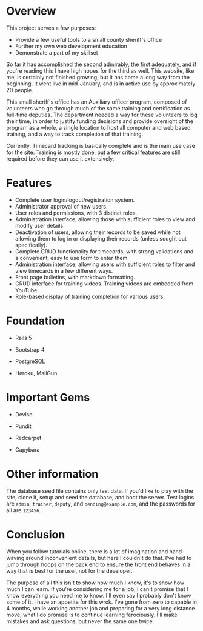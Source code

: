 Overview
=====
This project serves a few purposes: 

* Provide a few useful tools to a small county sheriff's office
* Further my own web development education
* Demonstrate a part of my skillset

So far it has accomplished the second admirably, the first adequately, and if
you're reading this I have high hopes for the third as well. This website,
like me, is certainly not finished growing, but it has come a long way from 
the beginning. It went live in mid-January, and is in active use by 
approximately 20 people. 


This small sheriff's office has an Auxiliary officer program, composed of 
volunteers who go through much of the same training and certification as 
full-time deputies. The department needed a way for these volunteers to log 
their time, in order to justify funding decisions and provide oversight of the 
program as a whole, a single location to host all computer and web based 
training, and a way to track completion of that training. 

Currently, Timecard tracking is basically complete and is the main use case for 
the site. Training is mostly done, but a few critical features are still
required before they can use it extensively. 

Features
=====
* Complete user login/logout/registration system.
* Administrator approval of new users.
* User roles and permissions, with 3 distinct roles.
* Administration interface, allowing those with sufficient roles to view and
  modify user details.
* Deactivation of users, allowing their records to be saved while not allowing
  them to log in or displaying their records (unless sought out specifically). 
* Complete CRUD functionality for timecards, with strong validations and a
  convenient, easy to use form to enter them.
* Administration interface, allowing users with sufficient roles to filter and 
  view timecards in a few different ways.
* Front page bulletins, with markdown formatting. 
* CRUD interface for training videos. Training videos are embedded from YouTube.
* Role-based display of training completion for various users.   


Foundation
======

* Rails 5

* Bootstrap 4

* PostgreSQL

* Heroku, MailGun

Important Gems
====
* Devise

* Pundit

* Redcarpet

* Capybara

Other information
=====
The database seed file contains only test data. If you'd like to play with the
site, clone it, setup and seed the database, and boot the server. Test logins
are `admin`, `trainer`, `deputy`, and `pending@example.com`, and the passwords for all
are `123456`.

Conclusion
====
When you follow tutorials online, there is a lot of imagination and hand-waving 
around inconvenient details, but here I couldn't do that. I've had to jump 
through hoops on the back end to ensure the front end behaves in a way that is 
best for the user, not for the developer. 

The purpose of all this isn't to show how much I know, it's to show how much I
can learn. If you're considering me for a job, I can't promise that I know 
everything you need me to know. I'll even say I probably don't know some of it.
I have an appetite for this wrok. I've gone from zero to capable in 4 months, 
while working another job and preparing for a very long distance move; what I do 
promise is to continue learning ferociously. I'll make mistakes and ask 
questions, but never the same one twice. 
